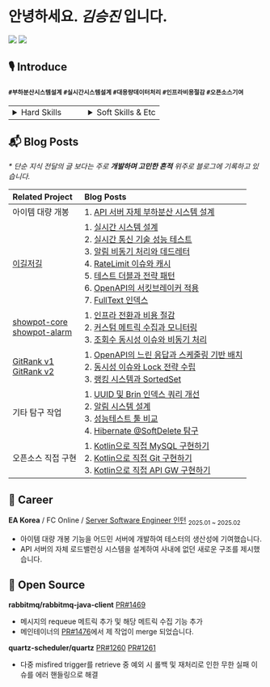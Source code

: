 # 안녕하세요. _김승진_ 입니다.

[![](https://mazassumnida.wtf/api/mini/generate_badge?boj=ohksj77)](https://solved.ac/ohksj77/)
![](https://hits.sh/github.com/ohksj77.svg?view=today-total&color=58b8e7)

## 🎙️ Introduce
#### `#부하분산시스템설계` `#실시간시스템설계` `#대용량데이터처리` `#인프라비용절감` `#오픈소스기여`

<table style="width:100%; table-layout: fixed;">
  <tr>
    <td style="vertical-align: top; width: 50%;">
      <details>
        <summary>Hard Skills</summary>
        <hr>
        <h4>상황에 맞는 설계로 목표 달성 이상의 가치를 주는 백엔드 엔지니어입니다.</h4>
        <ul>
          <li>대용량 데이터를 인프라 변경없이 처리하고자 API 서버가 부하분산하는 새로운 시스템 설계로 문제를 해결했습니다.</li>
          <li>커넥션 기반 동적 queue를 사용하는 실시간 위치 공유 시스템을 설계해 목표 tps를 상회하는 시스템을 완성했습니다.</li>
        </ul>
        <h4>기존의 불편함을 개선하는 개발에 보람을 느낍니다.</h4>
        <ul>
          <li>트래픽 패턴에 알맞은 인프라 구조로 전환하여 클라우드 비용을 절감한 경험이 있습니다.</li>
          <li>rabbitmq-java-client, quartz 에 기여하며 직접 오픈소스의 문제를 해결했습니다.</li>
        </ul>
      </details>
    </td>
    <td style="vertical-align: top; width: 50%;">
      <details>
        <summary>Soft Skills & Etc</summary>
        <hr>
        <h4>최적의 문제 해결 방법을 찾고자 파고드는 백엔드 엔지니어입니다.</h4>
        <ul>
          <li>단순 문제 해결에 그치지 않고 원인과 과정에 대해 고민하며 더 좋은 결과를 만들기 위해 노력합니다. 대용량의 데이터를 처리하기 위해 여러 단계에 걸쳐 더 나은 방향을 탐구한 결과 인프라 변경 없이 부하를 크게 줄일 수 있었습니다.</li>
        </ul>
        <h4>프로젝트 전반에 관심을 갖고 상황에 맞는 개선을 시도합니다.</h4>
        <ul>
          <li>기존의 것에 의문을 제기하며 더 나은 방향을 고민합니다. 서비스의 클라우드 비용을 낭비하고 있음을 파악해 예상 트래픽 패턴 기반 성능테스트와 함께 구조를 개선하여 인프라 비용을 절감하였습니다.</li>
        </ul>
        <h4>활발히 의견을 내며 적극적으로 개발합니다.</h4>
        <ul>
          <li>동아리 운영진으로서 의문을 제기하며 행사 활성화를 주도적으로 이끌어 동아리 문화를 개선한 경험이 있습니다. 해결해야할 문제가 있을 때 적극적으로 나서며 기여하고자 합니다.</li>
        </ul>
      </details>
    </td>
  </tr>
</table>

## 📬 Blog Posts
_* 단순 지식 전달의 글 보다는 주로 **개발하며 고민한 흔적** 위주로 블로그에 기록하고 있습니다._

| **Related Project** | **Blog Posts** |
|:----|:----|
|아이템 대량 개봉| 1. [API 서버 자체 부하분산 시스템 설계](https://ohksj77.tistory.com/274)|
| [이길저길](https://github.com/HongDam-org/TWTW) | 1. [실시간 시스템 설계](https://ohksj77.tistory.com/252) <br> 2. [실시간 통신 기술 성능 테스트](https://ohksj77.tistory.com/267) <br> 3. [알림 비동기 처리와 데드레터](https://ohksj77.tistory.com/260) <br> 4. [RateLimit 이슈와 캐시](https://ohksj77.tistory.com/261) <br> 5. [테스트 더블과 전략 패턴](https://ohksj77.tistory.com/263) <br> 6. [OpenAPI의 서킷브레이커 적용](https://ohksj77.tistory.com/262) <br> 7. [FullText 인덱스](https://ohksj77.tistory.com/259) |
| [showpot-core](https://github.com/AlreadyTakenSeat/showpot-core-BE) <br> [showpot-alarm](https://github.com/AlreadyTakenSeat/showpot-alarm-BE) | 1. [인프라 전환과 비용 절감](https://ohksj77.tistory.com/270) <br> 2. [커스텀 메트릭 수집과 모니터링](https://ohksj77.tistory.com/272) <br> 3. [조회수 동시성 이슈와 비동기 처리](https://ohksj77.tistory.com/271) |
| [GitRank v1](https://github.com/tukcom2023CD/DragonGuard-JinJin) <br> [GitRank v2](https://github.com/orgs/GitRank-v2/repositories?q=core-service+OR+open-api-worker+OR+alert-worker) | 1. [OpenAPI의 느린 응답과 스케줄링 기반 배치](https://ohksj77.tistory.com/258) <br> 2. [동시성 이슈와 Lock 전략 수립](https://ohksj77.tistory.com/251) <br> 3. [랭킹 시스템과 SortedSet](https://ohksj77.tistory.com/256) |
| 기타 탐구 작업 | 1. [UUID 및 Brin 인덱스 쿼리 개선](https://ohksj77.tistory.com/250) <br> 2. [알림 시스템 설계](https://ohksj77.tistory.com/268) <br> 3. [성능테스트 툴 비교](https://ohksj77.tistory.com/266) <br> 4. [Hibernate @SoftDelete 탐구](https://ohksj77.tistory.com/249) | 
| 오픈소스 직접 구현 | 1. [Kotlin으로 직접 MySQL 구현하기](https://ohksj77.tistory.com/276) <br> 2. [Kotlin으로 직접 Git 구현하기](https://ohksj77.tistory.com/277) <br> 3. [Kotlin으로 직접 API GW 구현하기](https://ohksj77.tistory.com/278) |

## 💼 Career
<strong>EA Korea</strong> / FC Online / <a href="https://blog.naver.com/eakblog/223614659714">Server Software Engineer 인턴</a> <sub>2025.01 ~ 2025.02</sub>

- 아이템 대량 개봉 기능을 어드민 서버에 개발하여 테스터의 생산성에 기여했습니다.
- API 서버의 자체 로드밸런싱 시스템을 설계하여 사내에 없던 새로운 구조를 제시했습니다.

## 📂 Open Source
**rabbitmq/rabbitmq-java-client** [PR#1469](https://github.com/rabbitmq/rabbitmq-java-client/pull/1469)
- 메시지의 requeue 메트릭 추가 및 해당 메트릭 수집 기능 추가
- 메인테이너의 [PR#1476](https://github.com/rabbitmq/rabbitmq-java-client/pull/1476)에서 제 작업이 merge 되었습니다.

**quartz-scheduler/quartz** [PR#1260](https://github.com/quartz-scheduler/quartz/pull/1260) [PR#1261](https://github.com/quartz-scheduler/quartz/pull/1261)
- 다중 misfired trigger를 retrieve 중 예외 시 롤백 및 재처리로 인한 무한 실패 이슈를 에러 핸들링으로 해결
